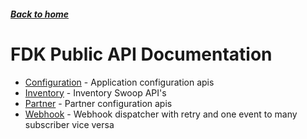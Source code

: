 ##### [Back to home](../../README.md)

# FDK Public API Documentation


* [Configuration](CONFIGURATION.md) - Application configuration apis 
* [Inventory](INVENTORY.md) - Inventory Swoop API's 
* [Partner](PARTNER.md) - Partner configuration apis 
* [Webhook](WEBHOOK.md) - Webhook dispatcher with retry and one event to many subscriber vice versa 

